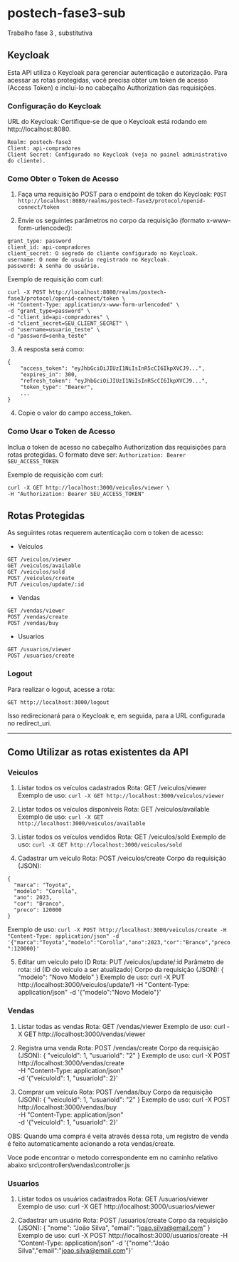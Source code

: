 # postech-fase3-sub
Trabalho fase 3 , substitutiva

## Keycloak
Esta API utiliza o Keycloak para gerenciar autenticação e autorização. Para acessar as rotas protegidas, você precisa obter um token de acesso (Access Token) e incluí-lo no cabeçalho Authorization das requisições.

### Configuração do Keycloak
URL do Keycloak: Certifique-se de que o Keycloak está rodando em http://localhost:8080.
```
Realm: postech-fase3
Client: api-compradores
Client Secret: Configurado no Keycloak (veja no painel administrativo do cliente).
```

### Como Obter o Token de Acesso
1. Faça uma requisição POST para o endpoint de token do Keycloak:
```POST http://localhost:8080/realms/postech-fase3/protocol/openid-connect/token```

2. Envie os seguintes parâmetros no corpo da requisição (formato x-www-form-urlencoded):
```
grant_type: password
client_id: api-compradores
client_secret: O segredo do cliente configurado no Keycloak.
username: O nome de usuário registrado no Keycloak.
password: A senha do usuário.
```

Exemplo de requisição com curl:
```
curl -X POST http://localhost:8080/realms/postech-fase3/protocol/openid-connect/token \
-H "Content-Type: application/x-www-form-urlencoded" \
-d "grant_type=password" \
-d "client_id=api-compradores" \
-d "client_secret=SEU_CLIENT_SECRET" \
-d "username=usuario_teste" \
-d "password=senha_teste"
```

3. A resposta será como:
```
{
    "access_token": "eyJhbGciOiJIUzI1NiIsInR5cCI6IkpXVCJ9...",
    "expires_in": 300,
    "refresh_token": "eyJhbGciOiJIUzI1NiIsInR5cCI6IkpXVCJ9...",
    "token_type": "Bearer",
    ...
}
```

4. Copie o valor do campo access_token.

### Como Usar o Token de Acesso
Inclua o token de acesso no cabeçalho Authorization das requisições para rotas protegidas. O formato deve ser:
```Authorization: Bearer SEU_ACCESS_TOKEN```

Exemplo de requisição com curl:
```
curl -X GET http://localhost:3000/veiculos/viewer \
-H "Authorization: Bearer SEU_ACCESS_TOKEN"
```

## Rotas Protegidas
As seguintes rotas requerem autenticação com o token de acesso:
- Veículos
```
GET /veiculos/viewer
GET /veiculos/available
GET /veiculos/sold
POST /veiculos/create
PUT /veiculos/update/:id
```

- Vendas
```
GET /vendas/viewer
POST /vendas/create
POST /vendas/buy
```

- Usuarios
```
GET /usuarios/viewer
POST /usuarios/create
```

### Logout
Para realizar o logout, acesse a rota: 

```GET http://localhost:3000/logout```

Isso redirecionará para o Keycloak e, em seguida, para a URL configurada no redirect_uri.

-----------------------------------------------------------------------------------------------------

## Como Utilizar as rotas existentes da API

### Veiculos
1. Listar todos os veículos cadastrados
Rota: GET /veiculos/viewer
Exemplo de uso:
```curl -X GET http://localhost:3000/veiculos/viewer```

2. Listar todos os veículos disponíveis
Rota: GET /veiculos/available
Exemplo de uso:
```curl -X GET http://localhost:3000/veiculos/available```

3. Listar todos os veículos vendidos
Rota: GET /veiculos/sold
Exemplo de uso:
```curl -X GET http://localhost:3000/veiculos/sold```

4. Cadastrar um veículo
Rota: POST /veiculos/create
Corpo da requisição (JSON):
```
{
  "marca": "Toyota",
  "modelo": "Corolla",
  "ano": 2023,
  "cor": "Branco",
  "preco": 120000
}
```
Exemplo de uso:
```curl -X POST http://localhost:3000/veiculos/create -H "Content-Type: application/json" -d '{"marca":"Toyota","modelo":"Corolla","ano":2023,"cor":"Branco","preco":120000}'```

5. Editar um veículo pelo ID
Rota: PUT /veiculos/update/:id
Parâmetro de rota: :id (ID do veículo a ser atualizado)
Corpo da requisição (JSON):
{
  "modelo": "Novo Modelo"
}
Exemplo de uso:
curl -X PUT http://localhost:3000/veiculos/update/1 -H "Content-Type: application/json" -d '{"modelo":"Novo Modelo"}'

### Vendas
1. Listar todas as vendas
Rota: GET /vendas/viewer
Exemplo de uso:
curl -X GET http://localhost:3000/vendas/viewer

2. Registra uma venda
Rota: POST /vendas/create
Corpo da requisição (JSON):
{
  "veiculoId": 1,
  "usuarioId": "2"
}
Exemplo de uso:
curl -X POST http://localhost:3000/vendas/create \
-H "Content-Type: application/json" \
-d '{"veiculoId": 1, "usuarioId": 2}'


3. Comprar um veículo
Rota: POST /vendas/buy
Corpo da requisição (JSON):
{
  "veiculoId": 1,
  "usuarioId": "2"
}
Exemplo de uso:
curl -X POST http://localhost:3000/vendas/buy \
-H "Content-Type: application/json" \
-d '{"veiculoId": 1, "usuarioId": 2}'

OBS: Quando uma compra é veita através dessa rota, 
um registro de venda é feito automaticamente acionando a rota vendas/create.

Voce pode encontrar o metodo correspondente em no caminho relativo abaixo
src\controllers\vendas\controller.js

### Usuarios
1. Listar todos os usuários cadastrados
Rota: GET /usuarios/viewer
Exemplo de uso:
curl -X GET http://localhost:3000/usuarios/viewer

2. Cadastrar um usuário
Rota: POST /usuarios/create
Corpo da requisição (JSON):
{
  "nome": "João Silva",
  "email": "joao.silva@email.com"
}
Exemplo de uso:
curl -X POST http://localhost:3000/usuarios/create -H "Content-Type: application/json" -d '{"nome":"João Silva","email":"joao.silva@email.com"}'